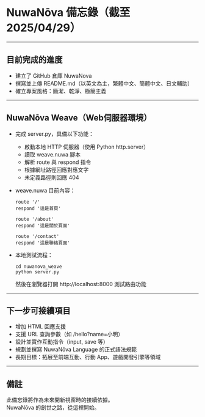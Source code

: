 

# NuwaNōva 備忘錄（截至 2025/04/29）

---

## 目前完成的進度

- 建立了 GitHub 倉庫 NuwaNova
- 撰寫並上傳 README.md（以英文為主，繁體中文、簡體中文、日文輔助）
- 確立專案風格：簡潔、乾淨、極簡主義

---

## NuwaNōva Weave（Web伺服器環境）

- 完成 server.py，具備以下功能：
  - 啟動本地 HTTP 伺服器（使用 Python http.server）
  - 讀取 weave.nuwa 腳本
  - 解析 route 與 respond 指令
  - 根據網址路徑回應對應文字
  - 未定義路徑則回應 404

- weave.nuwa 目前內容：
  ```
  route '/'
  respond '這是首頁'

  route '/about'
  respond '這是關於頁面'

  route '/contact'
  respond '這是聯絡頁面'
  ```

- 本地測試流程：
  ```
  cd nuwanova_weave
  python server.py
  ```
  然後在瀏覽器打開 http://localhost:8000 測試路由功能

---

## 下一步可接續項目

- 增加 HTML 回應支援
- 支援 URL 查詢參數（如 /hello?name=小明）
- 設計並實作互動指令（input, save 等）
- 規劃並撰寫 NuwaNōva Language 的正式語法規範
- 長期目標：拓展至前端互動、行動 App、遊戲開發引擎等領域

---

## 備註

此備忘錄將作為未來開新視窗時的接續依據。  
NuwaNōva 的創世之路，從這裡開始。